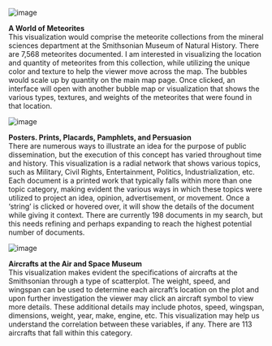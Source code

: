 

![image](https://user-images.githubusercontent.com/86888346/133334168-100b183a-54c9-4540-be45-4f81c49896ff.png)
<p><b>A World of Meteorites</b></br>
This visualization would comprise the meteorite collections from the mineral sciences department at the Smithsonian Museum of Natural History. There are 7,568 meteorites documented.
I am interested in visualizing the location and quantity of meteorites from this collection, while utilizing the unique color and texture to help the viewer move across the map. The bubbles would scale up by quantity on the main map page. Once clicked, an interface will open with another bubble map or visualization that shows the various types, textures, and weights of the meteorites that were found in that location.</p>

![image](https://user-images.githubusercontent.com/86888346/133334519-47878ba5-1511-42ee-a5b3-3acc3e8e3809.png)

<p><b>Posters. Prints, Placards, Pamphlets, and Persuasion</b></br>
There are numerous ways to illustrate an idea for the purpose of public dissemination, but the execution of this concept has varied throughout time and history. This visualization is a radial network that shows various topics, such as Military, Civil Rights, Entertainment, Politics, Industrialization, etc. Each document is a printed work that typically falls within more than one topic category, making evident the various ways in which these topics were utilized to project an idea, opinion, advertisement, or movement. Once a ‘string’ is clicked or hovered over, it will show the details of the document while giving it context. There are currently 198 documents in my search, but this needs refining and perhaps expanding to reach the highest potential number of documents.</p>

![image](https://user-images.githubusercontent.com/86888346/133334710-286e6ba1-3b65-41cd-80ba-c05f8bdf6236.png)
<p><b>Aircrafts at the Air and Space Museum</b></br>
This visualization makes evident the specifications of aircrafts at the Smithsonian through a type of scatterplot. The weight, speed, and wingspan can be used to determine each aircraft’s location on the plot and upon further investigation the viewer may click an aircraft symbol to view more details. These additional details may include photos, speed, wingspan, dimensions, weight, year, make, engine, etc. This visualization may help us understand the correlation between these variables, if any. There are 113 aircrafts that fall within this category.
